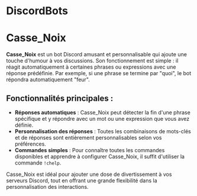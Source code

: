 # DiscordBots

# Casse_Noix

**Casse_Noix** est un bot Discord amusant et personnalisable qui ajoute une touche d'humour à vos discussions. Son fonctionnement est simple : il réagit automatiquement à certaines phrases ou expressions avec une réponse prédéfinie. Par exemple, si une phrase se termine par "quoi", le bot répondra automatiquement "feur".

## Fonctionnalités principales :

- **Réponses automatiques** : Casse_Noix peut détecter la fin d'une phrase spécifique et y répondre avec un mot ou une expression que vous avez définie.
- **Personnalisation des réponses** : Toutes les combinaisons de mots-clés et de réponses sont entièrement personnalisables selon vos préférences.
- **Commandes simples** : Pour connaître toutes les commandes disponibles et apprendre à configurer Casse_Noix, il suffit d'utiliser la commande `!chelp`.

Casse_Noix est idéal pour ajouter une dose de divertissement à vos serveurs Discord, tout en offrant une grande flexibilité dans la personnalisation des interactions.
